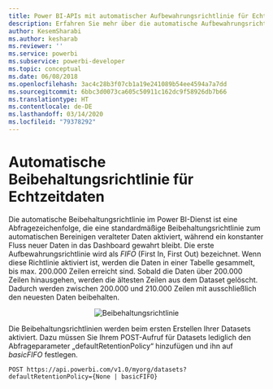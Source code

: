 ```yaml
---
title: Power BI-APIs mit automatischer Aufbewahrungsrichtlinie für Echtzeitdaten
description: Erfahren Sie mehr über die automatische Aufbewahrungsrichtlinie im Power BI-Dienst.
author: KesemSharabi
ms.author: kesharab
ms.reviewer: ''
ms.service: powerbi
ms.subservice: powerbi-developer
ms.topic: conceptual
ms.date: 06/08/2018
ms.openlocfilehash: 3ac4c28b3f07cb1a19e241089b54ee4594a7a7dd
ms.sourcegitcommit: 6bbc3d0073ca605c50911c162dc9f58926db7b66
ms.translationtype: HT
ms.contentlocale: de-DE
ms.lasthandoff: 03/14/2020
ms.locfileid: "79378292"
---
```

# <a name="automatic-retention-policy-for-real-time-data"></a>Automatische Beibehaltungsrichtlinie für Echtzeitdaten

Die automatische Beibehaltungsrichtlinie im Power BI-Dienst ist eine Abfragezeichenfolge, die eine standardmäßige Beibehaltungsrichtlinie zum automatischen Bereinigen veralteter Daten aktiviert, während ein konstanter Fluss neuer Daten in das Dashboard gewahrt bleibt. Die erste Aufbewahrungsrichtlinie wird als *FIFO* (First In, First Out) bezeichnet. Wenn diese Richtlinie aktiviert ist, werden die Daten in einer Tabelle gesammelt, bis max. 200.000 Zeilen erreicht sind. Sobald die Daten über 200.000 Zeilen hinausgehen, werden die ältesten Zeilen aus dem Dataset gelöscht. Dadurch werden zwischen 200.000 und 210.000 Zeilen mit ausschließlich den neuesten Daten beibehalten.  
  
<center>

![Beibehaltungsrichtlinie](media/api-Automatic-retention-policy-for-real-time-data/retention-policy.png) 

</center>

Die Beibehaltungsrichtlinien werden beim ersten Erstellen Ihrer Datasets aktiviert. Dazu müssen Sie Ihrem POST-Aufruf für Datasets lediglich den Abfrageparameter „defaultRetentionPolicy“ hinzufügen und ihn auf *basicFIFO* festlegen.  
  
    POST https://api.powerbi.com/v1.0/myorg/datasets?defaultRetentionPolicy={None | basicFIFO}